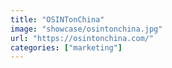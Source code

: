 ```yaml
---
title: "OSINTonChina"
image: "showcase/osintonchina.jpg"
url: "https://osintonchina.com/"
categories: ["marketing"]
---
```

